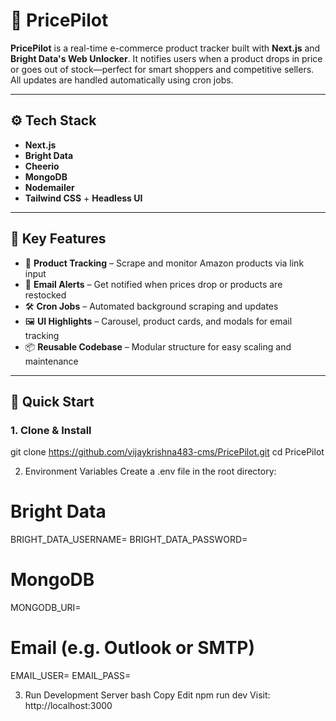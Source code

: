 # 🤖 PricePilot

**PricePilot** is a real-time e-commerce product tracker built with **Next.js** and **Bright Data's Web Unlocker**. It notifies users when a product drops in price or goes out of stock—perfect for smart shoppers and competitive sellers. All updates are handled automatically using cron jobs.

---

## ⚙️ Tech Stack

- **Next.js**
- **Bright Data**
- **Cheerio**
- **MongoDB**
- **Nodemailer**
- **Tailwind CSS** + **Headless UI**

---

## 🔋 Key Features

- 🎯 **Product Tracking** – Scrape and monitor Amazon products via link input  
- 📩 **Email Alerts** – Get notified when prices drop or products are restocked  
- 🛠️ **Cron Jobs** – Automated background scraping and updates  
- 🖼️ **UI Highlights** – Carousel, product cards, and modals for email tracking  
- 📦 **Reusable Codebase** – Modular structure for easy scaling and maintenance

---

## 🚀 Quick Start

### 1. Clone & Install


git clone https://github.com/vijaykrishna483-cms/PricePilot.git
cd PricePilot



2. Environment Variables
Create a .env file in the root directory:

# Bright Data
BRIGHT_DATA_USERNAME=
BRIGHT_DATA_PASSWORD=

# MongoDB
MONGODB_URI=

# Email (e.g. Outlook or SMTP)
EMAIL_USER=
EMAIL_PASS=

3. Run Development Server
bash
Copy
Edit
npm run dev
Visit: http://localhost:3000

